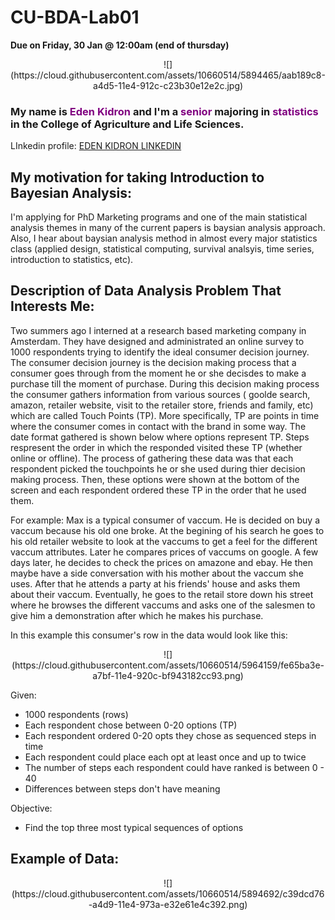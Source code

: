 CU-BDA-Lab01
===
**Due on Friday, 30 Jan @ 12:00am (end of thursday)**
<enter>

<p align = "center"> ![](https://cloud.githubusercontent.com/assets/10660514/5894465/aab189c8-a4d5-11e4-912c-c23b30e12e2c.jpg) 

### My name is <span style="color:purple">Eden Kidron</span> and I'm a <span style="color:purple">senior</span> majoring in <span style="color:purple">statistics</span> in the College of Agriculture and Life Sciences.
<enter>
<enter>

LInkedin profile: [EDEN KIDRON LINKEDIN](http://www.linkedin.com/pub/eden-kidron/62/940/427/)

## My motivation for taking Introduction to Bayesian Analysis:

<enter>
I'm applying for PhD Marketing programs and one of the main statistical analysis themes in many of the current papers is baysian analysis approach. Also, I hear about baysian analysis method in almost every major statistics class (applied design, statistical computing, survival analsyis, time series, introduction to statistics, etc).

## Description of Data Analysis Problem That Interests Me:
<enter>
<enter>

Two summers ago I interned at a research based marketing company in Amsterdam. They have designed and administrated an online survey to 1000 respondents trying to identify the ideal consumer decision journey. The consumer decision journey is the decision making process that a consumer goes through from the moment he or she decisdes to make a purchase till the moment of purchase. During this decision making process the consumer gathers information from various sources ( goolde search, amazon, retailer website, visit to the retailer store, friends and family, etc) which are called Touch Points (TP). More specifically, TP are points in time where the consumer comes in contact with the brand in some way. The date format gathered is shown below where options represent TP. Steps respresent the order in which the responded visited these TP (whether online or offline). The process of gathering these data was that each respondent picked the touchpoints he or she used during thier decision making process. Then, these options were shown at the bottom of the screen and each respondent ordered these TP in the order that he used them.

For example: Max is a typical consumer of vaccum. He is decided on buy a vaccum because his old one broke. At the begining of his search he goes to his old retailer website to look at the vaccums to get a feel for the different vaccum attributes. Later he compares prices of vaccums on google. A few days later, he decides to check the prices on amazone and ebay. He then maybe have a side conversation with his mother about the vaccum she uses. After that he attends a party at his friends' house and asks them about their vaccum. Eventually, he goes to the retail store down his street where he browses the different vaccums and asks one of the salesmen to give him a demonstration after which he makes his purchase. 

In this example this consumer's row in the data would look like this:

<p align = "center"> ![](https://cloud.githubusercontent.com/assets/10660514/5964159/fe65ba3e-a7bf-11e4-920c-bf943182cc93.png)


Given:<enter>

- 1000 respondents (rows)
- Each respondent chose between 0-20 options (TP)
- Each respondent ordered 0-20 opts they chose as sequenced steps in time 
- Each respondent could place each opt at least once and up to twice
- The number of steps each respondent could have ranked is between 0 - 40 
- Differences between steps don't have meaning

Objective:

- Find the top three most typical sequences of options 

## Example of Data:
<p align = "center"> ![](https://cloud.githubusercontent.com/assets/10660514/5894692/c39dcd76-a4d9-11e4-973a-e32e61e4c392.png)

